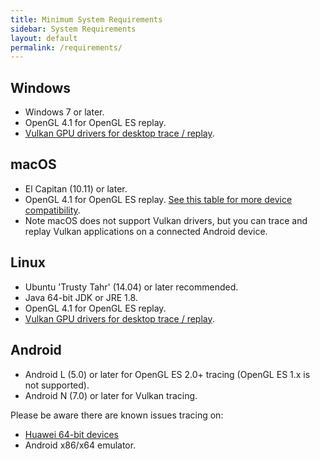```yaml
---
title: Minimum System Requirements
sidebar: System Requirements
layout: default
permalink: /requirements/
---
```


## Windows

* Windows 7 or later.
* OpenGL 4.1 for OpenGL ES replay.
* [Vulkan GPU drivers for desktop trace / replay](https://en.wikipedia.org/wiki/Vulkan_(API)#Compatibility).

## macOS

* El Capitan (10.11) or later.
* OpenGL 4.1 for OpenGL ES replay. [See this table for more device compatibility](https://developer.apple.com/opengl/OpenGL-Capabilities-Tables.pdf).
* Note macOS does not support Vulkan drivers, but you can trace and replay Vulkan applications on a connected Android device.

## Linux

* Ubuntu 'Trusty Tahr' (14.04) or later recommended.
* Java 64-bit JDK or JRE 1.8.
* OpenGL 4.1 for OpenGL ES replay.
* [Vulkan GPU drivers for desktop trace / replay](https://en.wikipedia.org/wiki/Vulkan_(API)#Compatibility).

## Android

* Android L (5.0) or later for OpenGL ES 2.0+ tracing (OpenGL ES 1.x is not supported).
* Android N (7.0) or later for Vulkan tracing.

<div class="issue">
  Please be aware there are known issues tracing on: <br>
  <ul>
    <li> <a href="https://github.com/google/gapid/issues/1463">Huawei 64-bit devices</a> </li>
    <li> Android x86/x64 emulator.</li>
  </ul>
</div>
